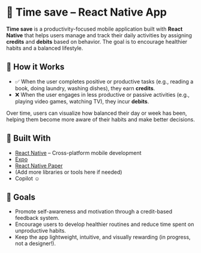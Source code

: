 # 📱 Time save – React Native App

**Time save** is a productivity-focused mobile application built with **React Native** that helps users manage and track their daily activities by assigning **credits** and **debits** based on behavior. The goal is to encourage healthier habits and a balanced lifestyle.

## 🧠 How it Works

- ✅ When the user completes positive or productive tasks (e.g., reading a book, doing laundry, washing dishes), they earn **credits**.
- ❌ When the user engages in less productive or passive activities (e.g., playing video games, watching TV), they incur **debits**.

Over time, users can visualize how balanced their day or week has been, helping them become more aware of their habits and make better decisions.

## 🔧 Built With

- [React Native](https://reactnative.dev/) – Cross-platform mobile development   
- [Expo](https://expo.dev/)   
- [React Native Paper](https://callstack.github.io/react-native-paper/)   
- (Add more libraries or tools here if needed)
- Copilot :relaxed:

## 🚀 Goals

- Promote self-awareness and motivation through a credit-based feedback system.
- Encourage users to develop healthier routines and reduce time spent on unproductive habits.
- Keep the app lightweight, intuitive, and visually rewarding (in progress, not a designer!).
